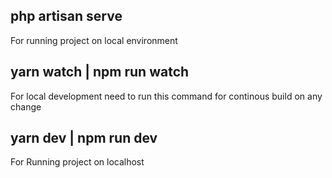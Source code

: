 ## php artisan serve
For running project on local environment
## yarn watch | npm run watch
For local development need to run this command for continous build on any change

## yarn dev | npm run dev
For Running project on localhost
